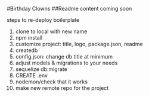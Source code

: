 #Birthday Clowns
##Readme content coming soon

steps to re-deploy boilerplate
1. clone to local with new name
2. npm install
3. customize project: title, logo, package.json, readme
4. createdb
5. config.json: change db title at minimum
6. adjust models & migrations to your needs
7. sequelize db:migrate
8. CREATE .env
9. nodemon/check that it works
10. make new remote repo for the project